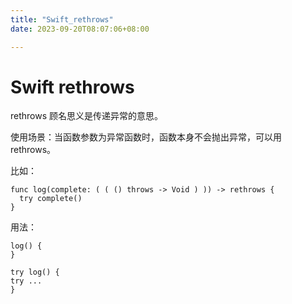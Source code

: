 ```yaml
---
title: "Swift_rethrows"
date: 2023-09-20T08:07:06+08:00

---
```


# Swift rethrows

rethrows 顾名思义是传递异常的意思。

使用场景：当函数参数为异常函数时，函数本身不会抛出异常，可以用 rethrows。

比如：

```
func log(complete: ( ( () throws -> Void ) )) -> rethrows {
  try complete()
}
```

用法：

```
log() {
}

try log() {
try ...
}
```